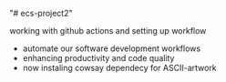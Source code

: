 "# ecs-project2" 

working with github actions and setting up workflow
- automate our software development workflows
- enhancing productivity and code quality
- now instaling cowsay dependecy for ASCII-artwork